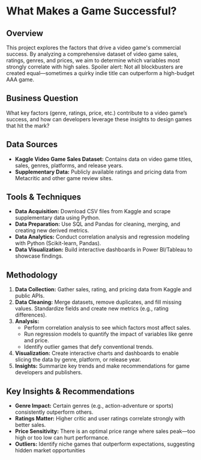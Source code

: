 # What Makes a Game Successful?

## Overview
This project explores the factors that drive a video game's commercial success. By analyzing a comprehensive dataset of video game sales, ratings, genres, and prices, we aim to determine which variables most strongly correlate with high sales. Spoiler alert: Not all blockbusters are created equal—sometimes a quirky indie title can outperform a high-budget AAA game.

## Business Question
What key factors (genre, ratings, price, etc.) contribute to a video game’s success, and how can developers leverage these insights to design games that hit the mark?

## Data Sources
- **Kaggle Video Game Sales Dataset:** Contains data on video game titles, sales, genres, platforms, and release years.
- **Supplementary Data:** Publicly available ratings and pricing data from Metacritic and other game review sites.

## Tools & Techniques
- **Data Acquisition:** Download CSV files from Kaggle and scrape supplementary data using Python.
- **Data Preparation:** Use SQL and Pandas for cleaning, merging, and creating new derived metrics.
- **Data Analytics:** Conduct correlation analysis and regression modeling with Python (Scikit-learn, Pandas).
- **Data Visualization:** Build interactive dashboards in Power BI/Tableau to showcase findings.

## Methodology
1. **Data Collection:** Gather sales, rating, and pricing data from Kaggle and public APIs.
2. **Data Cleaning:** Merge datasets, remove duplicates, and fill missing values. Standardize fields and create new metrics (e.g., rating differences).
3. **Analysis:** 
   - Perform correlation analysis to see which factors most affect sales.
   - Run regression models to quantify the impact of variables like genre and price.
   - Identify outlier games that defy conventional trends.
4. **Visualization:** Create interactive charts and dashboards to enable slicing the data by genre, platform, or release year.
5. **Insights:** Summarize key trends and make recommendations for game developers and publishers.

## Key Insights & Recommendations
- **Genre Impact:** Certain genres (e.g., action-adventure or sports) consistently outperform others.
- **Ratings Matter:** Higher critic and user ratings correlate strongly with better sales.
- **Price Sensitivity:** There is an optimal price range where sales peak—too high or too low can hurt performance.
- **Outliers:** Identify niche games that outperform expectations, suggesting hidden market opportunities
